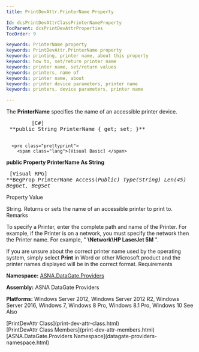 ```yaml
---
title: PrintDevAttr.PrinterName Property

Id: dcsPrintDevAttrClassPrinterNameProperty
TocParent: dcsPrintDevAttrProperties
TocOrder: 9

keywords: PrinterName property
keywords: PrintDevAttr.PrinterName property
keywords: printing, printer name, about this property
keywords: how to, set/return printer name
keywords: printer name, set/return values
keywords: printers, name of
keywords: printer name, about
keywords: printer device parameters, printer name
keywords: printers, device parameters, printer name

---
```


The **PrinterName** specifies the name of an accessible printer device.
<pre class="prettyprint">
        <span class="lang">[C#]</span>
 **public String PrinterName { get; set; }** 
      </pre>
      <pre class="prettyprint">
        <span class="lang">[Visual Basic] </span>
 **public Property PrinterName As String** 
      </pre>
      <pre class="prettyprint">
        <span class="lang">[Visual RPG]</span>
 **BegProp PrinterName Access(*Public) Type(*String) Len(45)
   BegGet,    BegSet** 
      </pre>

Property Value

String. Returns or sets the name of an accessible printer to print to. 
Remarks

To specify a Printer, enter the complete path and name of the Printer. For example, if the Printer is on a network, you must specify the network then the Printer name. For example, " **\\Network\HP LaserJet 5M** ".

If you are unsure about the correct printer name used by the operating system, simply select **Print** in Word or other Microsoft product and the printer names displayed will be in the correct format.
Requirements

**Namespace:** [ ASNA.DataGate.Providers](datagate-providers-namespace.html) 

**Assembly:** ASNA DataGate Providers

**Platforms:** Windows Server 2012, Windows Server 2012 R2, Windows Server 2016, Windows 7, Windows 8 Pro, Windows 8.1 Pro, Windows 10
See Also

<dl />
      [PrintDevAttr Class](print-dev-attr-class.html)
      <br />
      [PrintDevAttr Class Members](print-dev-attr-members.html)
      <br />
      [ASNA.DataGate.Providers Namespace](datagate-providers-namespace.html)

